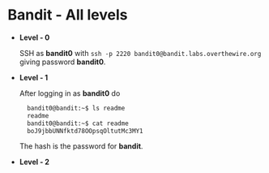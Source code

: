 # Bandit - All levels


* **Level - 0**

  SSH as **bandit0** with `ssh -p 2220 bandit0@bandit.labs.overthewire.org` giving password **bandit0**.


* **Level - 1**

  After logging in as **bandit0** do 
  ```bash
    bandit0@bandit:~$ ls readme
    readme
    bandit0@bandit:~$ cat readme
    boJ9jbbUNNfktd78OOpsqOltutMc3MY1
    ```
    The hash is the password for **bandit**.
    
 * **Level - 2**
 
    
